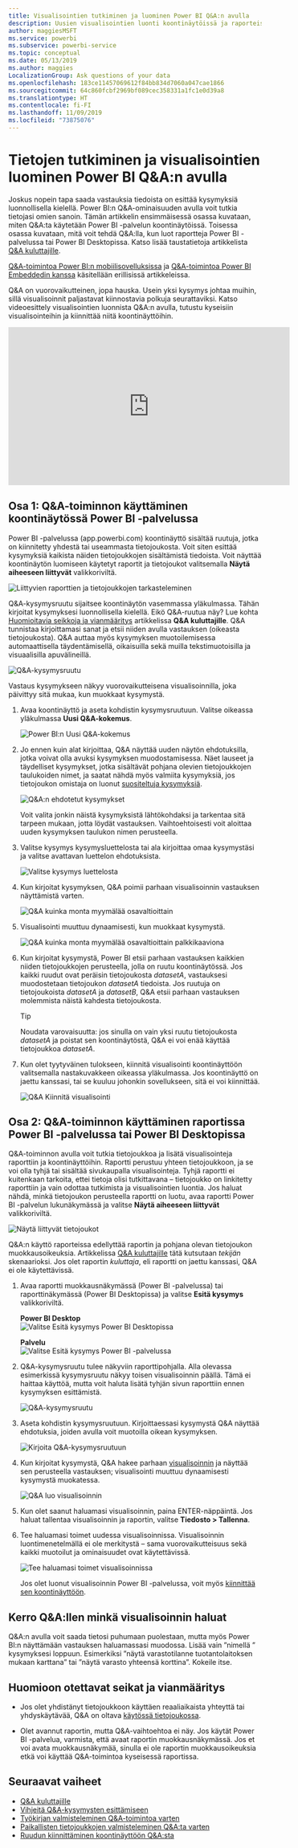 ```yaml
---
title: Visualisointien tutkiminen ja luominen Power BI Q&A:n avulla
description: Uusien visualisointien luonti koontinäytöissä ja raporteissa Power BI:n Q&A-toiminnon avulla.
author: maggiesMSFT
ms.service: powerbi
ms.subservice: powerbi-service
ms.topic: conceptual
ms.date: 05/13/2019
ms.author: maggies
LocalizationGroup: Ask questions of your data
ms.openlocfilehash: 183ce11457069612f84bb834d7060a047cae1866
ms.sourcegitcommit: 64c860fcbf2969bf089cec358331a1fc1e0d39a8
ms.translationtype: HT
ms.contentlocale: fi-FI
ms.lasthandoff: 11/09/2019
ms.locfileid: "73875076"
---
```

# <a name="use-power-bi-qa-to-explore-your-data-and-create-visuals"></a>Tietojen tutkiminen ja visualisointien luominen Power BI Q&A:n avulla

Joskus nopein tapa saada vastauksia tiedoista on esittää kysymyksiä luonnollisella kielellä. Power BI:n Q&A-ominaisuuden avulla voit tutkia tietojasi omien sanoin.  Tämän artikkelin ensimmäisessä osassa kuvataan, miten Q&A:ta käytetään Power BI -palvelun koontinäytöissä. Toisessa osassa kuvataan, mitä voit tehdä Q&A:lla, kun luot raportteja Power BI -palvelussa tai Power BI Desktopissa. Katso lisää taustatietoja artikkelista [Q&A kuluttajille](consumer/end-user-q-and-a.md). 

[Q&A-toimintoa Power BI:n mobiilisovelluksissa](consumer/mobile/mobile-apps-ios-qna.md) ja [Q&A-toimintoa Power BI Embeddedin kanssa](developer/qanda.md) käsitellään erillisissä artikkeleissa. 

Q&A on vuorovaikutteinen, jopa hauska. Usein yksi kysymys johtaa muihin, sillä visualisoinnit paljastavat kiinnostavia polkuja seurattaviksi. Katso videoesittely visualisointien luonnista Q&A:n avulla, tutustu kyseisiin visualisointeihin ja kiinnittää niitä koontinäyttöihin.

<iframe width="560" height="315" src="https://www.youtube.com/embed/qMf7OLJfCz8?list=PL1N57mwBHtN0JFoKSR0n-tBkUJHeMP2cP" frameborder="0" allowfullscreen></iframe>

## <a name="part-1-use-qa-on-a-dashboard-in-the-power-bi-service"></a>Osa 1: Q&A-toiminnon käyttäminen koontinäytössä Power BI -palvelussa

Power BI -palvelussa (app.powerbi.com) koontinäyttö sisältää ruutuja, jotka on kiinnitetty yhdestä tai useammasta tietojoukosta. Voit siten esittää kysymyksiä kaikista näiden tietojoukkojen sisältämistä tiedoista. Voit näyttää koontinäytön luomiseen käytetyt raportit ja tietojoukot valitsemalla **Näytä aiheeseen liittyvät** valikkoriviltä.

![Liittyvien raporttien ja tietojoukkojen tarkasteleminen](media/power-bi-tutorial-q-and-a/power-bi-view-related.png)

Q&A-kysymysruutu sijaitsee koontinäytön vasemmassa yläkulmassa. Tähän kirjoitat kysymyksesi luonnollisella kielellä. Eikö Q&A-ruutua näy? Lue kohta [Huomioitavia seikkoja ja vianmääritys](consumer/end-user-q-and-a.md#considerations-and-troubleshooting) artikkelissa **Q&A kuluttajille**.  Q&A tunnistaa kirjoittamasi sanat ja etsii niiden avulla vastauksen (oikeasta tietojoukosta). Q&A auttaa myös kysymyksen muotoilemisessa automaattisella täydentämisellä, oikaisuilla sekä muilla tekstimuotoisilla ja visuaalisilla apuvälineillä.

![Q&A-kysymysruutu](media/power-bi-tutorial-q-and-a/powerbi-qna.png)

Vastaus kysymykseen näkyy vuorovaikutteisena visualisoinnilla, joka päivittyy sitä mukaa, kun muokkaat kysymystä.

1. Avaa koontinäyttö ja aseta kohdistin kysymysruutuun. Valitse oikeassa yläkulmassa **Uusi Q&A-kokemus**.

    ![Power BI:n Uusi Q&A-kokemus](media/power-bi-tutorial-q-and-a/power-bi-qna-new-experience.png)

1. Jo ennen kuin alat kirjoittaa, Q&A näyttää uuden näytön ehdotuksilla, jotka voivat olla avuksi kysymyksen muodostamisessa. Näet lauseet ja täydelliset kysymykset, jotka sisältävät pohjana olevien tietojoukkojen taulukoiden nimet, ja saatat nähdä myös valmiita kysymyksiä, jos tietojoukon omistaja on luonut [suositeltuja kysymyksiä](service-q-and-a-create-featured-questions.md).

   ![Q&A:n ehdotetut kysymykset](media/power-bi-tutorial-q-and-a/power-bi-qna-suggested-questions.png)

   Voit valita jonkin näistä kysymyksistä lähtökohdaksi ja tarkentaa sitä tarpeen mukaan, jotta löydät vastauksen. Vaihtoehtoisesti voit aloittaa uuden kysymyksen taulukon nimen perusteella.

2. Valitse kysymys kysymysluettelosta tai ala kirjoittaa omaa kysymystäsi ja valitse avattavan luettelon ehdotuksista.

   ![Valitse kysymys luettelosta](media/power-bi-tutorial-q-and-a/power-bi-qna-select-a-question-how-many-stores.png)

3. Kun kirjoitat kysymyksen, Q&A poimii parhaan visualisoinnin vastauksen näyttämistä varten.

   ![Q&A kuinka monta myymälää osavaltioittain](media/power-bi-tutorial-q-and-a/power-bi-qna-how-many-stores-by-state.png)

4. Visualisointi muuttuu dynaamisesti, kun muokkaat kysymystä.

   ![Q&A kuinka monta myymälää osavaltioittain palkkikaaviona](media/power-bi-tutorial-q-and-a/power-bi-qna-stores-by-state-bar-chart.png)

1. Kun kirjoitat kysymystä, Power BI etsii parhaan vastauksen kaikkien niiden tietojoukkojen perusteella, jolla on ruutu koontinäytössä.  Jos kaikki ruudut ovat peräisin tietojoukosta *datasetA*, vastauksesi muodostetaan tietojoukon *datasetA* tiedoista.  Jos ruutuja on tietojoukoista *datasetA* ja *datasetB*, Q&A etsii parhaan vastauksen molemmista näistä kahdesta tietojoukosta.

   > [!TIP]
   > Noudata varovaisuutta: jos sinulla on vain yksi ruutu tietojoukosta *datasetA* ja poistat sen koontinäytöstä, Q&A ei voi enää käyttää tietojoukkoa *datasetA*.
   >

5. Kun olet tyytyväinen tulokseen, kiinnitä visualisointi koontinäyttöön valitsemalla nastakuvakkeen oikeassa yläkulmassa. Jos koontinäyttö on jaettu kanssasi, tai se kuuluu johonkin sovellukseen, sitä ei voi kiinnittää.

   ![Q&A Kiinnitä visualisointi](media/power-bi-tutorial-q-and-a/power-bi-qna-pin-visual.png)

## <a name="part-2-use-qa-in-a-report-in-power-bi-service-or-power-bi-desktop"></a>Osa 2: Q&A-toiminnon käyttäminen raportissa Power BI -palvelussa tai Power BI Desktopissa

Q&A-toiminnon avulla voit tutkia tietojoukkoa ja lisätä visualisointeja raporttiin ja koontinäyttöihin. Raportti perustuu yhteen tietojoukkoon, ja se voi olla tyhjä tai sisältää sivukaupalla visualisointeja. Tyhjä raportti ei kuitenkaan tarkoita, ettei tietoja olisi tutkittavana – tietojoukko on linkitetty raporttiin ja vain odottaa tutkimista ja visualisointien luontia.  Jos haluat nähdä, minkä tietojoukon perusteella raportti on luotu, avaa raportti Power BI -palvelun lukunäkymässä ja valitse **Näytä aiheeseen liittyvät** valikkoriviltä.

![Näytä liittyvät tietojoukot](media/power-bi-tutorial-q-and-a/power-bi-view-related.png)

Q&A:n käyttö raporteissa edellyttää raportin ja pohjana olevan tietojoukon muokkausoikeuksia. Artikkelissa [Q&A kuluttajille](consumer/end-user-q-and-a.md) tätä kutsutaan *tekijän* skenaarioksi. Jos olet raportin *kuluttaja*, eli raportti on jaettu kanssasi, Q&A ei ole käytettävissä.

1. Avaa raportti muokkausnäkymässä (Power BI -palvelussa) tai raporttinäkymässä (Power BI Desktopissa) ja valitse **Esitä kysymys** valikkoriviltä.

    **Power BI Desktop**    
    ![Valitse Esitä kysymys Power BI Desktopissa](media/power-bi-tutorial-q-and-a/power-bi-desktop-question.png)

    **Palvelu**    
    ![Valitse Esitä kysymys Power BI -palvelussa](media/power-bi-tutorial-q-and-a/power-bi-service.png)

2. Q&A-kysymysruutu tulee näkyviin raporttipohjalla. Alla olevassa esimerkissä kysymysruutu näkyy toisen visualisoinnin päällä. Tämä ei haittaa käyttöä, mutta voit haluta lisätä tyhjän sivun raporttiin ennen kysymyksen esittämistä.

    ![Q&A-kysymysruutu](media/power-bi-tutorial-q-and-a/power-bi-ask-question.png)

3. Aseta kohdistin kysymysruutuun. Kirjoittaessasi kysymystä Q&A näyttää ehdotuksia, joiden avulla voit muotoilla oikean kysymyksen.

   ![Kirjoita Q&A-kysymysruutuun](media/power-bi-tutorial-q-and-a/power-bi-q-and-a-suggestions.png)

4. Kun kirjoitat kysymystä, Q&A hakee parhaan [visualisoinnin](visuals/power-bi-visualization-types-for-reports-and-q-and-a.md) ja näyttää sen perusteella vastauksen; visualisointi muuttuu dynaamisesti kysymystä muokatessa.

   ![Q&A luo visualisoinnin](media/power-bi-tutorial-q-and-a/power-bi-q-and-a-visual.png)

5. Kun olet saanut haluamasi visualisoinnin, paina ENTER-näppäintä. Jos haluat tallentaa visualisoinnin ja raportin, valitse **Tiedosto > Tallenna**.

6. Tee haluamasi toimet uudessa visualisoinnissa. Visualisoinnin luontimenetelmällä ei ole merkitystä – sama vuorovaikutteisuus sekä kaikki muotoilut ja ominaisuudet ovat käytettävissä.

   ![Tee haluamasi toimet visualisoinnissa](media/power-bi-tutorial-q-and-a/power-bi-q-and-a-ellipses.png)

   Jos olet luonut visualisoinnin Power BI -palvelussa, voit myös [kiinnittää sen koontinäyttöön](service-dashboard-pin-tile-from-q-and-a.md).

## <a name="tell-qa-which-visualization-to-use"></a>Kerro Q&A:llen minkä visualisoinnin haluat
Q&A:n avulla voit saada tietosi puhumaan puolestaan, mutta myös Power BI:n näyttämään vastauksen haluamassasi muodossa. Lisää vain ”nimellä <visualization type>” kysymyksesi loppuun.  Esimerkiksi ”näytä varastotilanne tuotantolaitoksen mukaan karttana” tai ”näytä varasto yhteensä korttina”.  Kokeile itse.

## <a name="considerations-and-troubleshooting"></a>Huomioon otettavat seikat ja vianmääritys
- Jos olet yhdistänyt tietojoukkoon käyttäen reaaliaikaista yhteyttä tai yhdyskäytävää, Q&A on oltava [käytössä tietojoukossa](service-q-and-a-direct-query.md).

- Olet avannut raportin, mutta Q&A-vaihtoehtoa ei näy. Jos käytät Power BI -palvelua, varmista, että avaat raportin muokkausnäkymässä. Jos et voi avata muokkausnäkymää, sinulla ei ole raportin muokkausoikeuksia etkä voi käyttää Q&A-toimintoa kyseisessä raportissa.

## <a name="next-steps"></a>Seuraavat vaiheet

- [Q&A kuluttajille](consumer/end-user-q-and-a.md)   
- [Vihjeitä Q&A-kysymysten esittämiseen](consumer/end-user-q-and-a-tips.md)   
- [Työkirjan valmisteleminen Q&A-toimintoa varten](service-prepare-data-for-q-and-a.md)  
- [Paikallisten tietojoukkojen valmisteleminen Q&A:ta varten](service-q-and-a-direct-query.md)   
- [Ruudun kiinnittäminen koontinäyttöön Q&A:sta](service-dashboard-pin-tile-from-q-and-a.md)
